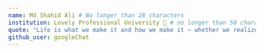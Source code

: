 ```yaml
---
name: Md Shahid Ali # No longer than 28 characters
institution: Lovely Professional University 🚩 # no longer than 58 characters
quote: "Life is what we make it and how we make it – whether we realize it or not." – Neil Gaiman # no longer than 100 characters, avoid using quotes(") to guarantee the format remains the same.
github_user: googleChat
---
```

